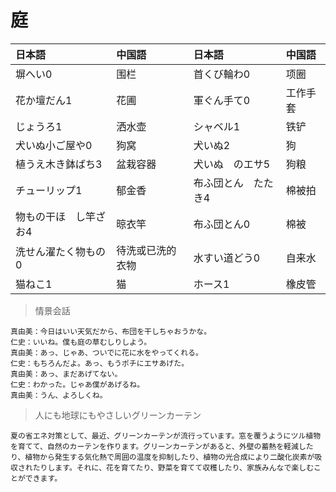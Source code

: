 # 庭

| 日本語                             | 中国語           | 日本語                           | 中国語   |
| :--------------------------------- | :--------------- | :------------------------------- | :------- |
| <ruby>塀へい0</ruby>               | 围栏             | <ruby>首くび輪わ0</ruby>         | 项圈     |
| <ruby>花か壇だん1</ruby>           | 花圃             | <ruby>軍ぐん手て0</ruby>         | 工作手套 |
| <ruby>じょうろ1</ruby>             | 洒水壶           | <ruby>シャベル1</ruby>           | 铁铲     |
| <ruby>犬いぬ小ご屋や0</ruby>       | 狗窝             | <ruby>犬いぬ2</ruby>             | 狗       |
| <ruby>植うえ木き鉢ばち3</ruby>     | 盆栽容器         | <ruby>犬いぬ　のエサ5</ruby>     | 狗粮     |
| <ruby>チューリップ1</ruby>         | 郁金香           | <ruby>布ふ団とん　たたき4</ruby> | 棉被拍   |
| <ruby>物もの干ほ　し竿ざお4</ruby> | 晾衣竿           | <ruby>布ふ団とん0</ruby>         | 棉被     |
| <ruby>洗せん濯たく物もの0</ruby>   | 待洗或已洗的衣物 | <ruby>水すい道どう0</ruby>       | 自来水   |
| <ruby>猫ねこ1</ruby>               | 猫               | <ruby>ホース1</ruby>             | 橡皮管   |

> 情景会話

```text
真由美：今日はいい天気だから、布団を干しちゃおうかな。
仁史：いいね。僕も庭の草むしりしよう。
真由美：あっ、じゃあ、ついでに花に水をやってくれる。
仁史：もちろんだよ。あっ、もうポチにエサあげた。
真由美：あっ、まだあげてない。
仁史：わかった。じゃあ僕があげるね。
真由美：うん、よろしくね。
```

> 人にも地球にもやさしいグリーンカーテン

```text
夏の省エネ対策として、最近、グリーンカーテンが流行っています。窓を覆うようにツル植物を育てて、自然のカーテンを作ります。グリーンカーテンがあると、外壁の蓄熱を軽減したり、植物から発生する気化熱で周囲の温度を抑制したり、植物の光合成により二酸化炭素が吸収されたりします。それに、花を育てたり、野菜を育てて収穫したり、家族みんなで楽しむことができます。
```
